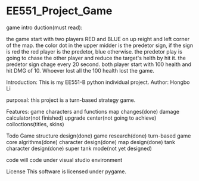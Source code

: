 # EE551_Project_Game

game intro duction(must read):

the game start with two players RED and BLUE on up reight and left corner of the map.
the color dot in the upper midder is the predetor sign, if the sign is red the red player is the predetor, blue otherwise.
the predetor play is going to chase the other player and reduce the target's helth by hit it.
the predetor sign chage every 20 second.
both player start with 100 health and hit DMG of 10.
Whoever lost all the 100 health lost the game.

Introduction:
This is my EE551-B python individual project.
Author: Hongbo Li

purposal:
this project is a turn-based strategy game. 

Features:
game characters and functions
map changes(done)
damage calculator(not finished)
upgrade center(not going to achieve)
colloctions(titles, skins)

Todo
Game structure design(done)
game research(done)
turn-based game core algrithms(done)
character design(done)
map design(done)
tank character design(done)
super tank mode(not yet designed)

code will code under visual studio environment


License
This software is licensed under pygame.
